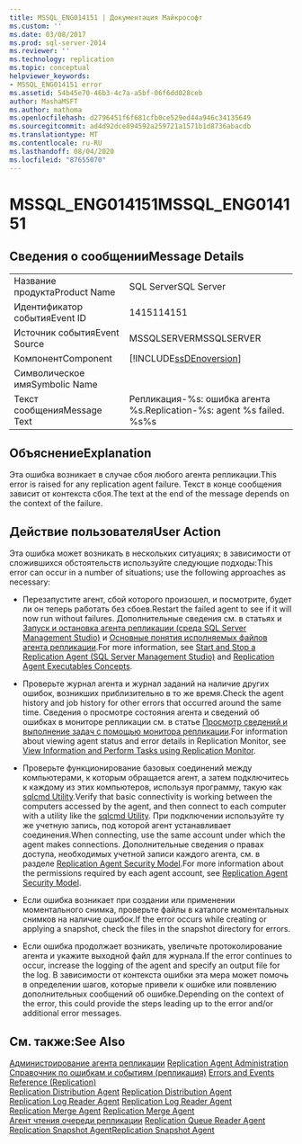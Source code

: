 ```yaml
---
title: MSSQL_ENG014151 | Документация Майкрософт
ms.custom: ''
ms.date: 03/08/2017
ms.prod: sql-server-2014
ms.reviewer: ''
ms.technology: replication
ms.topic: conceptual
helpviewer_keywords:
- MSSQL_ENG014151 error
ms.assetid: 54b45e70-46b3-4c7a-a5bf-06f6dd028ceb
author: MashaMSFT
ms.author: mathoma
ms.openlocfilehash: d2796451f6f681cfb0ce529ed44a946c34135649
ms.sourcegitcommit: ad4d92dce894592a259721a1571b1d8736abacdb
ms.translationtype: MT
ms.contentlocale: ru-RU
ms.lasthandoff: 08/04/2020
ms.locfileid: "87655070"
---
```

# <a name="mssql_eng014151"></a><span data-ttu-id="eea25-102">MSSQL_ENG014151</span><span class="sxs-lookup"><span data-stu-id="eea25-102">MSSQL_ENG014151</span></span>
    
## <a name="message-details"></a><span data-ttu-id="eea25-103">Сведения о сообщении</span><span class="sxs-lookup"><span data-stu-id="eea25-103">Message Details</span></span>  
  
|||  
|-|-|  
|<span data-ttu-id="eea25-104">Название продукта</span><span class="sxs-lookup"><span data-stu-id="eea25-104">Product Name</span></span>|<span data-ttu-id="eea25-105">SQL Server</span><span class="sxs-lookup"><span data-stu-id="eea25-105">SQL Server</span></span>|  
|<span data-ttu-id="eea25-106">Идентификатор события</span><span class="sxs-lookup"><span data-stu-id="eea25-106">Event ID</span></span>|<span data-ttu-id="eea25-107">14151</span><span class="sxs-lookup"><span data-stu-id="eea25-107">14151</span></span>|  
|<span data-ttu-id="eea25-108">Источник события</span><span class="sxs-lookup"><span data-stu-id="eea25-108">Event Source</span></span>|<span data-ttu-id="eea25-109">MSSQLSERVER</span><span class="sxs-lookup"><span data-stu-id="eea25-109">MSSQLSERVER</span></span>|  
|<span data-ttu-id="eea25-110">Компонент</span><span class="sxs-lookup"><span data-stu-id="eea25-110">Component</span></span>|[!INCLUDE[ssDEnoversion](../../includes/ssdenoversion-md.md)]|  
|<span data-ttu-id="eea25-111">Символическое имя</span><span class="sxs-lookup"><span data-stu-id="eea25-111">Symbolic Name</span></span>||  
|<span data-ttu-id="eea25-112">Текст сообщения</span><span class="sxs-lookup"><span data-stu-id="eea25-112">Message Text</span></span>|<span data-ttu-id="eea25-113">Репликация-%s: ошибка агента %s.</span><span class="sxs-lookup"><span data-stu-id="eea25-113">Replication-%s: agent %s failed.</span></span> <span data-ttu-id="eea25-114">%s</span><span class="sxs-lookup"><span data-stu-id="eea25-114">%s</span></span>|  
  
## <a name="explanation"></a><span data-ttu-id="eea25-115">Объяснение</span><span class="sxs-lookup"><span data-stu-id="eea25-115">Explanation</span></span>  
 <span data-ttu-id="eea25-116">Эта ошибка возникает в случае сбоя любого агента репликации.</span><span class="sxs-lookup"><span data-stu-id="eea25-116">This error is raised for any replication agent failure.</span></span> <span data-ttu-id="eea25-117">Текст в конце сообщения зависит от контекста сбоя.</span><span class="sxs-lookup"><span data-stu-id="eea25-117">The text at the end of the message depends on the context of the failure.</span></span>  
  
## <a name="user-action"></a><span data-ttu-id="eea25-118">Действие пользователя</span><span class="sxs-lookup"><span data-stu-id="eea25-118">User Action</span></span>  
 <span data-ttu-id="eea25-119">Эта ошибка может возникать в нескольких ситуациях; в зависимости от сложившихся обстоятельств используйте следующие подходы:</span><span class="sxs-lookup"><span data-stu-id="eea25-119">This error can occur in a number of situations; use the following approaches as necessary:</span></span>  
  
-   <span data-ttu-id="eea25-120">Перезапустите агент, сбой которого произошел, и посмотрите, будет ли он теперь работать без сбоев.</span><span class="sxs-lookup"><span data-stu-id="eea25-120">Restart the failed agent to see if it will now run without failures.</span></span> <span data-ttu-id="eea25-121">Дополнительные сведения см. в статьях и [Запуск и остановка агента репликации (среда SQL Server Management Studio)](agents/start-and-stop-a-replication-agent-sql-server-management-studio.md) и [Основные понятия исполняемых файлов агента репликации](concepts/replication-agent-executables-concepts.md).</span><span class="sxs-lookup"><span data-stu-id="eea25-121">For more information, see [Start and Stop a Replication Agent &#40;SQL Server Management Studio&#41;](agents/start-and-stop-a-replication-agent-sql-server-management-studio.md) and [Replication Agent Executables Concepts](concepts/replication-agent-executables-concepts.md).</span></span>  
  
-   <span data-ttu-id="eea25-122">Проверьте журнал агента и журнал заданий на наличие других ошибок, возникших приблизительно в то же время.</span><span class="sxs-lookup"><span data-stu-id="eea25-122">Check the agent history and job history for other errors that occurred around the same time.</span></span> <span data-ttu-id="eea25-123">Сведения о просмотре состояния агента и сведений об ошибках в мониторе репликации см. в статье [Просмотр сведений и выполнение задач с помощью монитора репликации](monitor/view-information-and-perform-tasks-replication-monitor.md).</span><span class="sxs-lookup"><span data-stu-id="eea25-123">For information about viewing agent status and error details in Replication Monitor, see [View Information and Perform Tasks using Replication Monitor](monitor/view-information-and-perform-tasks-replication-monitor.md).</span></span>  
  
-   <span data-ttu-id="eea25-124">Проверьте функционирование базовых соединений между компьютерами, к которым обращается агент, а затем подключитесь к каждому из этих компьютеров, используя программу, такую как [sqlcmd Utility](../../tools/sqlcmd-utility.md).</span><span class="sxs-lookup"><span data-stu-id="eea25-124">Verify that basic connectivity is working between the computers accessed by the agent, and then connect to each computer with a utility like the [sqlcmd Utility](../../tools/sqlcmd-utility.md).</span></span> <span data-ttu-id="eea25-125">При подключении используйте ту же учетную запись, под которой агент устанавливает соединения.</span><span class="sxs-lookup"><span data-stu-id="eea25-125">When connecting, use the same account under which the agent makes connections.</span></span> <span data-ttu-id="eea25-126">Дополнительные сведения о правах доступа, необходимых учетной записи каждого агента, см. в разделе [Replication Agent Security Model](security/replication-agent-security-model.md).</span><span class="sxs-lookup"><span data-stu-id="eea25-126">For more information about the permissions required by each agent account, see [Replication Agent Security Model](security/replication-agent-security-model.md).</span></span>  
  
-   <span data-ttu-id="eea25-127">Если ошибка возникает при создании или применении моментального снимка, проверьте файлы в каталоге моментальных снимков на наличие ошибок.</span><span class="sxs-lookup"><span data-stu-id="eea25-127">If the error occurs while creating or applying a snapshot, check the files in the snapshot directory for errors.</span></span>  
  
-   <span data-ttu-id="eea25-128">Если ошибка продолжает возникать, увеличьте протоколирование агента и укажите выходной файл для журнала.</span><span class="sxs-lookup"><span data-stu-id="eea25-128">If the error continues to occur, increase the logging of the agent and specify an output file for the log.</span></span> <span data-ttu-id="eea25-129">В зависимости от контекста ошибки эта мера может помочь в определении шагов, которые привели к ошибке или появлению дополнительных сообщений об ошибке.</span><span class="sxs-lookup"><span data-stu-id="eea25-129">Depending on the context of the error, this could provide the steps leading up to the error and/or additional error messages.</span></span>  
  
## <a name="see-also"></a><span data-ttu-id="eea25-130">См. также:</span><span class="sxs-lookup"><span data-stu-id="eea25-130">See Also</span></span>  
 <span data-ttu-id="eea25-131">[Администрирование агента репликации](agents/replication-agent-administration.md) </span><span class="sxs-lookup"><span data-stu-id="eea25-131">[Replication Agent Administration](agents/replication-agent-administration.md) </span></span>  
 <span data-ttu-id="eea25-132">[Справочник по ошибкам и событиям (репликация)](errors-and-events-reference-replication.md) </span><span class="sxs-lookup"><span data-stu-id="eea25-132">[Errors and Events Reference &#40;Replication&#41;](errors-and-events-reference-replication.md) </span></span>  
 <span data-ttu-id="eea25-133">[Replication Distribution Agent](agents/replication-distribution-agent.md) </span><span class="sxs-lookup"><span data-stu-id="eea25-133">[Replication Distribution Agent](agents/replication-distribution-agent.md) </span></span>  
 <span data-ttu-id="eea25-134">[Replication Log Reader Agent](agents/replication-log-reader-agent.md) </span><span class="sxs-lookup"><span data-stu-id="eea25-134">[Replication Log Reader Agent](agents/replication-log-reader-agent.md) </span></span>  
 <span data-ttu-id="eea25-135">[Replication Merge Agent](agents/replication-merge-agent.md) </span><span class="sxs-lookup"><span data-stu-id="eea25-135">[Replication Merge Agent](agents/replication-merge-agent.md) </span></span>  
 <span data-ttu-id="eea25-136">[Агент чтения очереди репликации](agents/replication-queue-reader-agent.md) </span><span class="sxs-lookup"><span data-stu-id="eea25-136">[Replication Queue Reader Agent](agents/replication-queue-reader-agent.md) </span></span>  
 [<span data-ttu-id="eea25-137">Replication Snapshot Agent</span><span class="sxs-lookup"><span data-stu-id="eea25-137">Replication Snapshot Agent</span></span>](agents/replication-snapshot-agent.md)  
  
  
